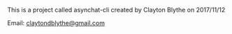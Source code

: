 

This is a project called asynchat-cli created by Clayton Blythe on 2017/11/12

Email: claytondblythe@gmail.com

